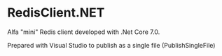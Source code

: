 # RedisClient.NET

Alfa "mini" Redis client developed with .Net Core 7.0.

Prepared with Visual Studio to publish as a single file  (PublishSingleFile)
